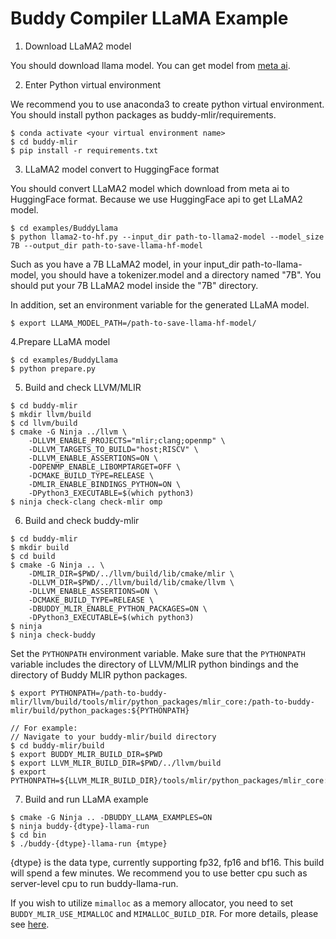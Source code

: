 # Buddy Compiler LLaMA Example

1. Download LLaMA2 model

You should download llama model. You can get model from [meta ai](https://ai.meta.com/llama/).

2. Enter Python virtual environment

We recommend you to use anaconda3 to create python virtual environment. You should install python packages as buddy-mlir/requirements.

```
$ conda activate <your virtual environment name>
$ cd buddy-mlir
$ pip install -r requirements.txt
```

3. LLaMA2 model convert to HuggingFace format

You should convert LLaMA2 model which download from meta ai to HuggingFace format. Because we use HuggingFace api to get LLaMA2 model.

```
$ cd examples/BuddyLlama
$ python llama2-to-hf.py --input_dir path-to-llama2-model --model_size 7B --output_dir path-to-save-llama-hf-model
```

Such as you have a 7B LLaMA2 model, in your input_dir path-to-llama-model, you should have a tokenizer.model and a directory named "7B". You should put your 7B LLaMA2 model inside the "7B" directory.

In addition, set an environment variable for the generated LLaMA model.
```
$ export LLAMA_MODEL_PATH=/path-to-save-llama-hf-model/
```

4.Prepare LLaMA model
```
$ cd examples/BuddyLlama
$ python prepare.py 
```

5. Build and check LLVM/MLIR

```
$ cd buddy-mlir
$ mkdir llvm/build
$ cd llvm/build
$ cmake -G Ninja ../llvm \
    -DLLVM_ENABLE_PROJECTS="mlir;clang;openmp" \
    -DLLVM_TARGETS_TO_BUILD="host;RISCV" \
    -DLLVM_ENABLE_ASSERTIONS=ON \
    -DOPENMP_ENABLE_LIBOMPTARGET=OFF \
    -DCMAKE_BUILD_TYPE=RELEASE \
    -DMLIR_ENABLE_BINDINGS_PYTHON=ON \
    -DPython3_EXECUTABLE=$(which python3)
$ ninja check-clang check-mlir omp
```

6. Build and check buddy-mlir

```
$ cd buddy-mlir
$ mkdir build
$ cd build
$ cmake -G Ninja .. \
    -DMLIR_DIR=$PWD/../llvm/build/lib/cmake/mlir \
    -DLLVM_DIR=$PWD/../llvm/build/lib/cmake/llvm \
    -DLLVM_ENABLE_ASSERTIONS=ON \
    -DCMAKE_BUILD_TYPE=RELEASE \
    -DBUDDY_MLIR_ENABLE_PYTHON_PACKAGES=ON \
    -DPython3_EXECUTABLE=$(which python3)
$ ninja
$ ninja check-buddy
```

Set the `PYTHONPATH` environment variable. Make sure that the `PYTHONPATH` variable includes the directory of LLVM/MLIR python bindings and the directory of Buddy MLIR python packages.

```
$ export PYTHONPATH=/path-to-buddy-mlir/llvm/build/tools/mlir/python_packages/mlir_core:/path-to-buddy-mlir/build/python_packages:${PYTHONPATH}

// For example:
// Navigate to your buddy-mlir/build directory
$ cd buddy-mlir/build
$ export BUDDY_MLIR_BUILD_DIR=$PWD
$ export LLVM_MLIR_BUILD_DIR=$PWD/../llvm/build
$ export PYTHONPATH=${LLVM_MLIR_BUILD_DIR}/tools/mlir/python_packages/mlir_core:${BUDDY_MLIR_BUILD_DIR}/python_packages:${PYTHONPATH}
```

7. Build and run LLaMA example

```
$ cmake -G Ninja .. -DBUDDY_LLAMA_EXAMPLES=ON
$ ninja buddy-{dtype}-llama-run
$ cd bin
$ ./buddy-{dtype}-llama-run {mtype}
```

{dtype} is the data type, currently supporting fp32, fp16 and bf16.
This build will spend a few minutes. We recommend you to use better cpu such as server-level cpu to run buddy-llama-run.

If you wish to utilize `mimalloc` as a memory allocator, you need to set `BUDDY_MLIR_USE_MIMALLOC` and `MIMALLOC_BUILD_DIR`.
For more details, please see [here](../../thirdparty/README.md#the-mimalloc-allocator).
